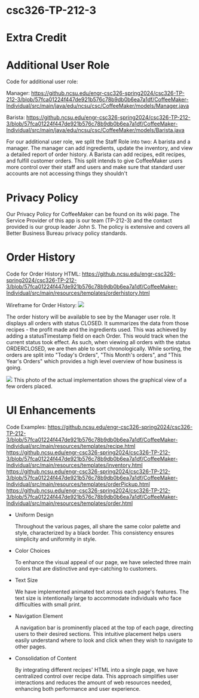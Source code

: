 # csc326-TP-212-3

# Extra Credit


# Additional User Role

Code for additional user role: 

Manager: https://github.ncsu.edu/engr-csc326-spring2024/csc326-TP-212-3/blob/57fca01224f447de921b576c78b9db0b6ea7a1df/CoffeeMaker-Individual/src/main/java/edu/ncsu/csc/CoffeeMaker/models/Manager.java

Barista: https://github.ncsu.edu/engr-csc326-spring2024/csc326-TP-212-3/blob/57fca01224f447de921b576c78b9db0b6ea7a1df/CoffeeMaker-Individual/src/main/java/edu/ncsu/csc/CoffeeMaker/models/Barista.java

For our additional user role, we split the Staff Role into two: A barista and a manager. The manager can add ingredients, update the inventory, and view a detailed report of order history. A Barista can add recipes, edit recipes, and fulfill customer orders. This split intends to give CoffeeMaker users more control over their staff and users and make sure that standard user accounts are not accessing things they shouldn't

# Privacy Policy

Our Privacy Policy for CoffeeMaker can be found on its wiki page. The Service Provider of this app is our team (TP-212-3) and the contact provided is our group leader John S. The policy is extensive and covers all Better Business Bureau privacy policy standards. 

# Order History

Code for Order History HTML: https://github.ncsu.edu/engr-csc326-spring2024/csc326-TP-212-3/blob/57fca01224f447de921b576c78b9db0b6ea7a1df/CoffeeMaker-Individual/src/main/resources/templates/orderhistory.html


Wireframe for Order History:
![](https://github.ncsu.edu/engr-csc326-spring2024/csc326-TP-212-3/blob/iwnowell/design/CoffeeMaker-Individual/Images/Order%20history%20wireframe.png)

The order history will be available to see by the Manager user role. It displays all orders with status CLOSED. It summarizes the data from those recipes - the profit made and the ingredients used. This was achieved by adding a statusTimestamp field on each Order. This would track when the current status took effect. As such, when viewing all orders with the status ORDERCLOSED, we are then able to sort chronologically. While sorting, the orders are split into "Today's Orders", "This Month's orders", and "This Year's Orders" which provides a high level overview of how business is going.

![](https://github.ncsu.edu/engr-csc326-spring2024/csc326-TP-212-3/blob/final_bug_fixes/CoffeeMaker-Individual/Images/orderhistory.png)
This photo of the actual implementation shows the graphical view of a few orders placed.

# UI Enhancements

Code Examples:
https://github.ncsu.edu/engr-csc326-spring2024/csc326-TP-212-3/blob/57fca01224f447de921b576c78b9db0b6ea7a1df/CoffeeMaker-Individual/src/main/resources/templates/recipe.html
https://github.ncsu.edu/engr-csc326-spring2024/csc326-TP-212-3/blob/57fca01224f447de921b576c78b9db0b6ea7a1df/CoffeeMaker-Individual/src/main/resources/templates/inventory.html
https://github.ncsu.edu/engr-csc326-spring2024/csc326-TP-212-3/blob/57fca01224f447de921b576c78b9db0b6ea7a1df/CoffeeMaker-Individual/src/main/resources/templates/orderPickup.html
https://github.ncsu.edu/engr-csc326-spring2024/csc326-TP-212-3/blob/57fca01224f447de921b576c78b9db0b6ea7a1df/CoffeeMaker-Individual/src/main/resources/templates/order.html


- Uniform Design

  Throughout the various pages, all share the same color palette and style, characterized by a black border. This consistency ensures simplicity and uniformity in style.

- Color Choices

  To enhance the visual appeal of our page, we have selected three main colors that are distinctive and eye-catching to customers.

- Text Size

  We have implemented animated text across each page's features. The text size is intentionally large to accommodate individuals who face difficulties with small print.

- Navigation Element

  A navigation bar is prominently placed at the top of each page, directing users to their desired sections. This intuitive placement helps users easily understand where to look and click when they wish to navigate to other pages.

- Consolidation of Content

  By integrating different recipes' HTML into a single page, we have centralized control over recipe data. This approach simplifies user interactions and reduces the amount of web resources needed, enhancing both performance and user experience.

